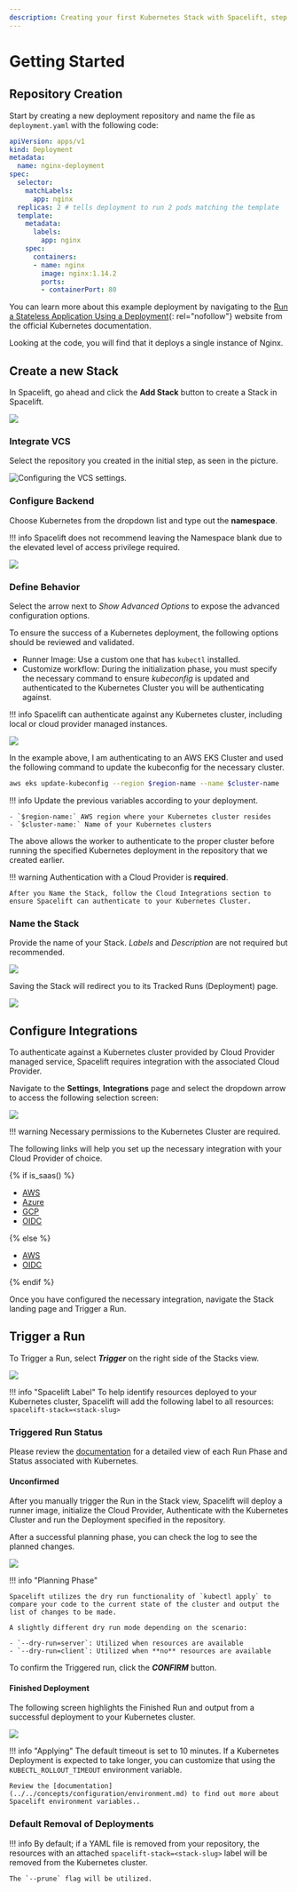 ```yaml
---
description: Creating your first Kubernetes Stack with Spacelift, step by step.
---
```


# Getting Started

## Repository Creation

Start by creating a new deployment repository and name the file as `deployment.yaml` with the following code:

```yaml
apiVersion: apps/v1
kind: Deployment
metadata:
  name: nginx-deployment
spec:
  selector:
    matchLabels:
      app: nginx
  replicas: 2 # tells deployment to run 2 pods matching the template
  template:
    metadata:
      labels:
        app: nginx
    spec:
      containers:
      - name: nginx
        image: nginx:1.14.2
        ports:
        - containerPort: 80
```

You can learn more about this example deployment by navigating to the [Run a Stateless Application Using a Deployment](https://kubernetes.io/docs/tasks/run-application/run-stateless-application-deployment/){: rel="nofollow"} website from the official Kubernetes documentation.

Looking at the code, you will find that it deploys a single instance of Nginx.

## Create a new Stack

In Spacelift, go ahead and click the **Add Stack** button to create a Stack in Spacelift.

![](../../assets/screenshots/k8s-create-a-new-stack.png)

### Integrate VCS

Select the repository you created in the initial step, as seen in the picture.

![Configuring the VCS settings.](../../assets/screenshots/k8s-integrate-vcs.png)

### Configure Backend

Choose Kubernetes from the dropdown list and type out the **namespace**.

!!! info
    Spacelift does not recommend leaving the Namespace blank due to the elevated level of access privilege required.

![](../../assets/screenshots/k8s-configure-backend.png)

### Define Behavior

Select the arrow next to _Show Advanced Options_ to expose the advanced configuration options.

To ensure the success of a Kubernetes deployment, the following options should be reviewed and validated.

- Runner Image: Use a custom one that has `kubectl` installed.
- Customize workflow: During the initialization phase, you must specify the necessary command to ensure _kubeconfig_ is updated and authenticated to the Kubernetes Cluster you will be authenticating against.

!!! info
    Spacelift can authenticate against any Kubernetes cluster, including local or cloud provider managed instances.

![](../../assets/screenshots/k8s-define-behavior.png)

In the example above, I am authenticating to an AWS EKS Cluster and used the following command to update the kubeconfig for the necessary cluster.

```bash
aws eks update-kubeconfig --region $region-name --name $cluster-name
```

!!! info
    Update the previous variables according to your deployment.

    - `$region-name:` AWS region where your Kubernetes cluster resides
    - `$cluster-name:` Name of your Kubernetes clusters

The above allows the worker to authenticate to the proper cluster before running the specified Kubernetes deployment in the repository that we created earlier.

!!! warning
    Authentication with a Cloud Provider is **required**.

    After you Name the Stack, follow the Cloud Integrations section to ensure Spacelift can authenticate to your Kubernetes Cluster.

### Name the Stack

Provide the name of your Stack. _Labels_ and _Description_ are not required but recommended.

![](../../assets/screenshots/k8s-name-stack.png)

Saving the Stack will redirect you to its Tracked Runs (Deployment) page.

![](../../assets/screenshots/k8s-triggered-runs.png)

## Configure Integrations

To authenticate against a Kubernetes cluster provided by Cloud Provider managed service, Spacelift requires integration with the associated Cloud Provider.

Navigate to the **Settings**, **Integrations** page and select the dropdown arrow to access the following selection screen:

![](../../assets/screenshots/k8s-integration-selection.png)

!!! warning
    Necessary permissions to the Kubernetes Cluster are required.

The following links will help you set up the necessary integration with your Cloud Provider of choice.

{% if is_saas() %}

- [AWS](../../integrations/cloud-providers/aws.md)
- [Azure](../../integrations/cloud-providers/azure.md)
- [GCP](../../integrations/cloud-providers/gcp.md)
- [OIDC](../../integrations/cloud-providers/oidc.md)

{% else %}

- [AWS](../../integrations/cloud-providers/aws.md)
- [OIDC](../../integrations/cloud-providers/oidc.md)

{% endif %}

Once you have configured the necessary integration, navigate the Stack landing page and Trigger a Run.

## Trigger a Run

To Trigger a Run, select _**Trigger**_ on the right side of the Stacks view.

![](../../assets/screenshots/k8s-trigger.png)

!!! info "Spacelift Label"
    To help identify resources deployed to your Kubernetes cluster, Spacelift will add the following label to all resources: `spacelift-stack=<stack-slug>`

### Triggered Run Status

Please review the [documentation](../../concepts/run/README.md#common-run-states) for a detailed view of each Run Phase and Status associated with Kubernetes.

#### Unconfirmed

After you manually trigger the Run in the Stack view, Spacelift will deploy a runner image, initialize the Cloud Provider, Authenticate with the Kubernetes Cluster and run the Deployment specified in the repository.

After a successful planning phase, you can check the log to see the planned changes.

![](../../assets/screenshots/k8s-unconfirmed.png)

!!! info "Planning Phase"

    Spacelift utilizes the dry run functionality of `kubectl apply` to compare your code to the current state of the cluster and output the list of changes to be made.

    A slightly different dry run mode depending on the scenario:

    - `--dry-run=server`: Utilized when resources are available
    - `--dry-run=client`: Utilized when **no** resources are available

To confirm the Triggered run, click the _**CONFIRM**_ button.

#### Finished Deployment

The following screen highlights the Finished Run and output from a successful deployment to your Kubernetes cluster.

![](../../assets/screenshots/k8s-finished.png)

!!! info "Applying"
    The default timeout is set to 10 minutes. If a Kubernetes Deployment is expected to take longer, you can customize that using the `KUBECTL_ROLLOUT_TIMEOUT` environment variable.

    Review the [documentation](../../concepts/configuration/environment.md) to find out more about Spacelift environment variables..

### Default Removal of Deployments

!!! info
    By default; if a YAML file is removed from your repository, the resources with an attached `spacelift-stack=<stack-slug>` label will be removed from the Kubernetes cluster.

    The `--prune` flag will be utilized.

